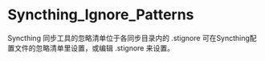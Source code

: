 # Syncthing_Ignore_Patterns
Syncthing 同步工具的忽略清单位于各同步目录内的 .stignore
可在Syncthing配置文件的忽略清单里设置，或编辑 .stignore 来设置。
